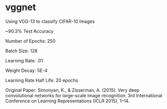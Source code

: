 # vggnet
Using VGG-13 to classify CIFAR-10 Images

~90.3% Test Accuracy


Number of Epochs: 250

Batch Size: 128

Learning Rate: .01

Weight Decay: 5E-4

Learning Rate Half Life: 20 epochs


Original Paper: 
Simonyan, K., & Zisserman, A. (2015). Very deep convolutional networks for large-scale image recognition. 3rd International Conference on Learning Representations (ICLR 2015), 1–14.

